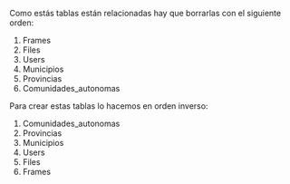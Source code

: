 Como estás tablas están relacionadas hay que borrarlas con el siguiente orden:
1. Frames
2. Files
3. Users
4. Municipios
5. Provincias
6. Comunidades_autonomas

Para crear estas tablas lo hacemos en orden inverso:
1. Comunidades_autonomas
2. Provincias
3. Municipios
4. Users
5. Files
6. Frames